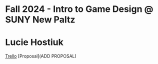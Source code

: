 # Fall 2024 - Intro to Game Design @ SUNY New Paltz
# Lucie Hostiuk
[Trello](https://trello.com/invite/b/66f32af34e485d35722e3d4e/ATTI9de86b8e3a90cdd983585e7778dc48443118027B/bullet-time-tennis)
[Proposal](ADD PROPOSAL)
